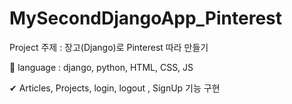 # MySecondDjangoApp_Pinterest

Project 주제 : 장고(Django)로 Pinterest 따라 만들기

📌 language : django, python, HTML, CSS, JS

✔  Articles, Projects, login, logout , SignUp 기능 구현
